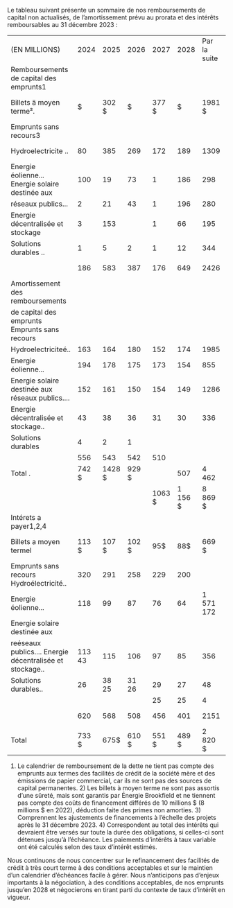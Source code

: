Le tableau suivant présente un sommaire de nos remboursements de capital non actualisés, de l’amortissement prévu au prorata et des intérêts remboursables au 31 décembre 2023 :  

<html><body><table><tr><td>(EN MILLIONS)</td><td>2024</td><td>2025</td><td>2026</td><td>2027</td><td>2028</td><td>Par la suite</td><td>Total</td></tr><tr><td>Remboursements de capital des emprunts1</td><td></td><td></td><td></td><td></td><td></td><td></td><td></td></tr><tr><td>Billets ä moyen terme².</td><td>$</td><td>302 $</td><td>$</td><td>377 $</td><td>$</td><td>1981 $</td><td>2 660 $</td></tr><tr><td>Emprunts sans recours3</td><td></td><td></td><td></td><td></td><td></td><td></td><td></td></tr><tr><td>Hydroelectricite ..</td><td>80</td><td>385</td><td>269</td><td>172</td><td>189</td><td>1309</td><td>2 404</td></tr><tr><td>Energie éolienne... Energie solaire destinée aux</td><td>100</td><td>19</td><td>73</td><td>1</td><td>186</td><td>298</td><td>677</td></tr><tr><td>réseaux publics...</td><td>2</td><td>21</td><td>43</td><td>1</td><td>196</td><td>280</td><td>543</td></tr><tr><td>Energie décentralisée et stockage</td><td>3</td><td>153</td><td></td><td>1</td><td>66</td><td>195</td><td>418</td></tr><tr><td>Solutions durables ..</td><td>1</td><td>5</td><td>2</td><td>1</td><td>12</td><td>344</td><td>365</td></tr><tr><td></td><td>186</td><td>583</td><td>387</td><td>176</td><td>649</td><td>2426</td><td>4 407</td></tr><tr><td>Amortissement des remboursements</td><td></td><td></td><td></td><td></td><td></td><td></td><td></td></tr><tr><td>de capital des emprunts Emprunts sans recours</td><td></td><td></td><td></td><td></td><td></td><td></td><td></td></tr><tr><td>Hydroelectriciteé..</td><td>163</td><td>164</td><td>180</td><td>152</td><td>174</td><td>1985</td><td>2818</td></tr><tr><td>Energie éolienne...</td><td>194</td><td>178</td><td>175</td><td>173</td><td>154</td><td>855</td><td>1 729</td></tr><tr><td>Energie solaire destinée aux réseaux publics....</td><td>152</td><td>161</td><td>150</td><td>154</td><td>149</td><td>1286</td><td></td></tr><tr><td>Energie décentralisée et stockage..</td><td>43</td><td>38</td><td>36</td><td>31</td><td>30</td><td>336</td><td>2 052</td></tr><tr><td>Solutions durables</td><td>4</td><td>2</td><td>1</td><td></td><td></td><td></td><td>514</td></tr><tr><td></td><td>556</td><td>543</td><td>542</td><td>510</td><td></td><td></td><td>7</td></tr><tr><td>Total .</td><td>742 $</td><td>1428 $</td><td>929 $</td><td></td><td>507</td><td>4 462</td><td>7120</td></tr><tr><td></td><td></td><td></td><td></td><td>1063 $</td><td>1 156 $</td><td>8 869 $</td><td>14 187 $</td></tr><tr><td>Intérets a payer1,2,4</td><td></td><td></td><td></td><td></td><td></td><td></td><td></td></tr><tr><td>Billets a moyen termel</td><td>113 $</td><td>107 $</td><td>102 $</td><td>95$</td><td>88$</td><td>669 $</td><td>1 174 $</td></tr><tr><td>Emprunts sans recours Hydroélectricité..</td><td>320</td><td>291</td><td>258</td><td>229</td><td>200</td><td></td><td></td></tr><tr><td>Energie éolienne...</td><td>118</td><td>99</td><td>87</td><td>76</td><td>64</td><td>1 571 172</td><td>2 869 616</td></tr><tr><td>Energie solaire destinée aux</td><td></td><td></td><td></td><td></td><td></td><td></td><td></td></tr><tr><td>reéseaux publics.... Energie décentralisée et stockage..</td><td>113 43</td><td>115</td><td>106</td><td>97</td><td>85</td><td>356</td><td>872</td></tr><tr><td>Solutions durables..</td><td>26</td><td>38 25</td><td>31 26</td><td>29</td><td>27</td><td>48</td><td>216</td></tr><tr><td></td><td></td><td></td><td></td><td>25</td><td>25</td><td>4</td><td>131</td></tr><tr><td></td><td>620</td><td>568</td><td>508</td><td>456</td><td>401</td><td>2151</td><td>4 704</td></tr><tr><td>Total</td><td>733 $</td><td>675$</td><td>610 $</td><td>551 $</td><td>489 $</td><td>2 820 $</td><td>5878 $</td></tr></table></body></html>

1) Le calendrier de remboursement de la dette ne tient pas compte des emprunts aux termes des facilités de crédit de la société mère et des émissions de papier commercial, car ils ne sont pas des sources de capital permanentes. 2) Les billets à moyen terme ne sont pas assortis d’une sûreté, mais sont garantis par Énergie Brookfield et ne tiennent pas compte des coûts de financement différés de 10 millions \$ (8 millions \$ en 2022), déduction faite des primes non amorties. 3) Comprennent les ajustements de financements à l’échelle des projets après le 31 décembre 2023. 4) Correspondent au total des intérêts qui devraient être versés sur toute la durée des obligations, si celles-ci sont détenues jusqu’à l’échéance. Les paiements d’intérêts à taux variable ont été calculés selon des taux d’intérêt estimés.  

Nous continuons de nous concentrer sur le refinancement des facilités de crédit à très court terme à des conditions acceptables et sur le maintien d’un calendrier d’échéances facile à gérer. Nous n’anticipons pas d’enjeux importants à la négociation, à des conditions acceptables, de nos emprunts jusqu’en 2028 et négocierons en tirant parti du contexte de taux d’intérêt en vigueur.  
